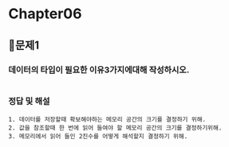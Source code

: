 # Chapter06
## 📌문제1
### 데이터의 타입이 필요한 이유3가지에대해 작성하시오.
```
```
### 정답 및 해설
```
1. 데이터를 저장할때 확보해야하는 메모리 공간의 크기를 결정하기 위해.
2. 값을 참조할때 한 번에 읽어 들여야 할 메모리 공간의 크기를 결정하기위해.
3. 메모리에서 읽어 들인 2진수를 어떻게 해석할지 결정하기 위해.
```

<br>

